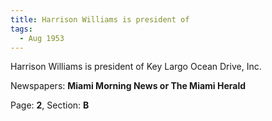 ```yaml
---  
title: Harrison Williams is president of  
tags:  
  - Aug 1953  
---  
```

  
Harrison Williams is president of Key Largo Ocean Drive, Inc.  
  
Newspapers: **Miami Morning News or The Miami Herald**  
  
Page: **2**, Section: **B** 
